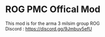 # ROG PMC Offical Mod

This mod is for the arma 3 milsim group ROG <br/>
Discord : https://discord.gg/9Jmbuv5efU